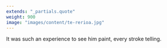 ```yaml
---
extends: "_partials.quote"
weight: 900
image: "images/content/te-rerioa.jpg"
---
```


It was such an experience to see him paint, every stroke telling.
